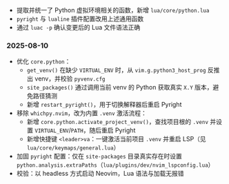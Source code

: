 - 提取并统一了 Python 虚拟环境相关的函数，新增 `lua/core/python.lua`
- `pyright` 与 `lualine` 插件配置改用上述通用函数
- 通过 `luac -p` 确认变更后的 Lua 文件语法正确

### 2025-08-10
- 优化 `core.python`：
  - `get_venv()` 在缺少 `VIRTUAL_ENV` 时，从 `vim.g.python3_host_prog` 反推出 venv，并校验 `pyvenv.cfg`
  - `site_packages()` 通过调用当前 venv 的 Python 获取真实 `X.Y` 版本，避免路径猜测
  - 新增 `restart_pyright()`，用于切换解释器后重启 Pyright
- 移除 `whichpy.nvim`，改为内置 `.venv` 激活流程：
  - 新增 `core.python.activate_project_venv()`，查找项目根的 `.venv` 并设置 `VIRTUAL_ENV`/`PATH`，随后重启 Pyright
  - 新增快捷键 `<leader>va`：一键激活当前项目 `.venv` 并重启 LSP（见 `lua/core/keymaps/general.lua`）
- 加固 `pyright` 配置：仅在 `site-packages` 目录真实存在时设置 `python.analysis.extraPaths`（`lua/plugins/dev/nvim_lspconfig.lua`）
- 校验：以 headless 方式启动 Neovim，Lua 语法与加载无报错

